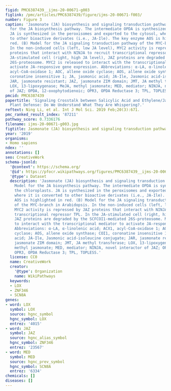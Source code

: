 ```yaml
---
figid: PMC6387439__ijms-20-00671-g003
figlink: /pmc/articles/PMC6387439/figure/ijms-20-00671-f003/
number: Figure 3
caption: 'Jasmonate (JA) biosynthesis and signaling transduction pathway. (A) Model
  for the JA biosynthesis pathway. The intermediate OPDA is synthesized in the chloroplasts.
  JA is synthesized in the peroxisomes and exported to the cytosol, where it is converted
  to other bioactive derivates (i.e., JA-Ile). The key enzyme AOS is highlighted in
  red. (B) Model for the JA signaling transduction pathway of the MYC-branch in Arabidopsis.
  In the non-induced cells (left, low JA level), MYC2 activity is repressed by JAZ
  proteins that interact with NINJA to recruit transcriptional repressor TPL. In the
  JA-stimulated cell (right, high JA level), JAZ proteins are degraded by the SCFCOI1-mediated
  26S-proteosome. MYC2 is released to interact with the transcriptional mediator to
  activate JA-responsive gene expression. Abbreviations: α-LA, α-linolenic acid; ACX1,
  acyl-CoA-oxidase 1; AOC, allene oxide cyclase; AOS, allene oxide synthase; COI1,
  coronatine insensitive 1; JA, jasmonic acid; JA-Ile, Jasmonic acid-isoleucine conjugate;
  JAR, jasmonate resistant; JAZ, jasmonate ZIM domain; JMT, JA methyl transferase;
  LOX, 13-lipoxygenase; MeJA, methyl jasmonate; MED, mediator; NINJA, novel interactor
  of JAZ; OPDA, 12-oxophytodienoic; OPR3, OPDA Reductase 3; TPL, TOPLESS.'
pmcid: PMC6387439
papertitle: 'Signaling Crosstalk between Salicylic Acid and Ethylene/Jasmonate in
  Plant Defense: Do We Understand What They Are Whispering?.'
reftext: Ning Li, et al. Int J Mol Sci. 2019 Feb;20(3):671.
pmc_ranked_result_index: '87211'
pathway_score: 0.7336176
filename: ijms-20-00671-g003.jpg
figtitle: Jasmonate (JA) biosynthesis and signaling transduction pathway
year: '2019'
organisms:
- Homo sapiens
ndex: ''
annotations: []
seo: CreativeWork
schema-jsonld:
  '@context': https://schema.org/
  '@id': https://pfocr.wikipathways.org/figures/PMC6387439__ijms-20-00671-g003.html
  '@type': Dataset
  description: 'Jasmonate (JA) biosynthesis and signaling transduction pathway. (A)
    Model for the JA biosynthesis pathway. The intermediate OPDA is synthesized in
    the chloroplasts. JA is synthesized in the peroxisomes and exported to the cytosol,
    where it is converted to other bioactive derivates (i.e., JA-Ile). The key enzyme
    AOS is highlighted in red. (B) Model for the JA signaling transduction pathway
    of the MYC-branch in Arabidopsis. In the non-induced cells (left, low JA level),
    MYC2 activity is repressed by JAZ proteins that interact with NINJA to recruit
    transcriptional repressor TPL. In the JA-stimulated cell (right, high JA level),
    JAZ proteins are degraded by the SCFCOI1-mediated 26S-proteosome. MYC2 is released
    to interact with the transcriptional mediator to activate JA-responsive gene expression.
    Abbreviations: α-LA, α-linolenic acid; ACX1, acyl-CoA-oxidase 1; AOC, allene oxide
    cyclase; AOS, allene oxide synthase; COI1, coronatine insensitive 1; JA, jasmonic
    acid; JA-Ile, Jasmonic acid-isoleucine conjugate; JAR, jasmonate resistant; JAZ,
    jasmonate ZIM domain; JMT, JA methyl transferase; LOX, 13-lipoxygenase; MeJA,
    methyl jasmonate; MED, mediator; NINJA, novel interactor of JAZ; OPDA, 12-oxophytodienoic;
    OPR3, OPDA Reductase 3; TPL, TOPLESS.'
  license: CC0
  name: CreativeWork
  creator:
    '@type': Organization
    name: WikiPathways
  keywords:
  - LOX
  - ZNF346
  - SCN8A
genes:
- word: LOX
  symbol: LOX
  source: hgnc_symbol
  hgnc_symbol: LOX
  entrez: '4015'
- word: JAZ
  symbol: JAZ
  source: hgnc_alias_symbol
  hgnc_symbol: ZNF346
  entrez: '23567'
- word: MED
  symbol: MED
  source: hgnc_prev_symbol
  hgnc_symbol: SCN8A
  entrez: '6334'
chemicals: []
diseases: []
---
```

